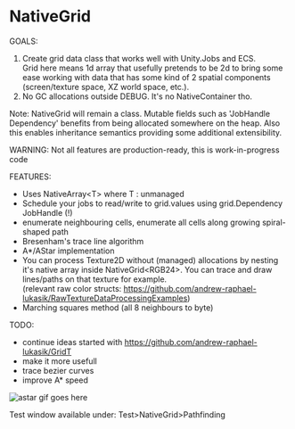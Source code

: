 # NativeGrid
GOALS:
1. Create grid data class that works well with Unity.Jobs and ECS.
<br>Grid here means 1d array that usefully pretends to be 2d to bring some ease working with data that has some kind of 2 spatial components (screen/texture space, XZ world space, etc.).
2. No GC allocations outside DEBUG. It's no NativeContainer tho.

  Note: NativeGrid will remain a class. Mutable fields such as 'JobHandle Dependency' benefits from being allocated somewhere on the heap. Also this enables inheritance semantics providing some additional extensibility.

WARNING: Not all features are production-ready, this is work-in-progress code

FEATURES:
- Uses NativeArray<span><</span>T<span>></span> where T : unmanaged
- Schedule your jobs to read/write to grid.values using grid.Dependency JobHandle (!)
- enumerate neighbouring cells, enumerate all cells along growing spiral-shaped path
- Bresenham's trace line algorithm
- A*/AStar implementation
- You can process Texture2D without (managed) allocations by nesting it's native array inside NativeGrid<span><</span>RGB24<span>></span>. You can trace and draw lines/paths on that texture for example.
<br>(relevant raw color structs: https://github.com/andrew-raphael-lukasik/RawTextureDataProcessingExamples)
- Marching squares method (all 8 neighbours to byte)

TODO:
- continue ideas started with https://github.com/andrew-raphael-lukasik/GridT
- make it more usefull
- trace bezier curves
- improve A* speed

![astar gif goes here](https://i.imgur.com/vW5bVeQ.gif)

Test window available under: Test>NativeGrid>Pathfinding
